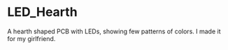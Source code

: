 # LED_Hearth
 A hearth shaped PCB with LEDs, showing few patterns of colors.
I made it for my girlfriend.
